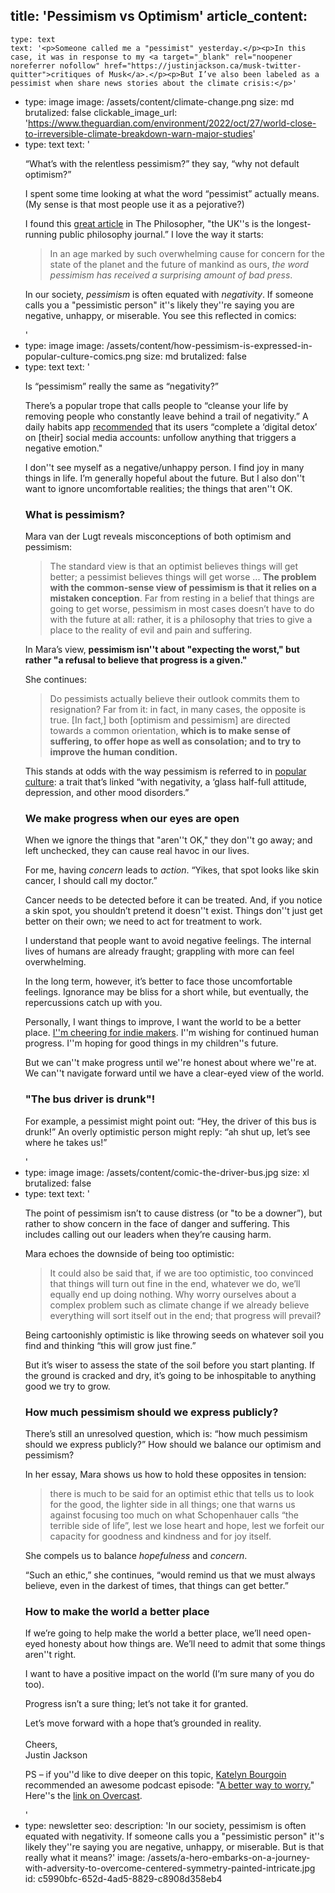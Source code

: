 title: 'Pessimism vs Optimism'
article_content:
  -
    type: text
    text: '<p>Someone called me a "pessimist" yesterday.</p><p>In this case, it was in response to my <a target="_blank" rel="noopener noreferrer nofollow" href="https://justinjackson.ca/musk-twitter-quitter">critiques of Musk</a>.</p><p>But I’ve also been labeled as a pessimist when share news stories about the climate crisis:</p>'
  -
    type: image
    image: /assets/content/climate-change.png
    size: md
    brutalized: false
    clickable_image_url: 'https://www.theguardian.com/environment/2022/oct/27/world-close-to-irreversible-climate-breakdown-warn-major-studies'
  -
    type: text
    text: '<p>“What’s with the relentless pessimism?” they say, “why not default optimism?”</p><p>I spent some time looking at what the word “pessimist” actually means. (My sense is that most people use it as a pejorative?)</p><p>I found this <a target="_blank" rel="noopener noreferrer nofollow" href="https://www.thephilosopher1923.org/post/pessimism">great article</a> in The Philosopher, "the UK''s is the longest-running public philosophy journal.” I love the way it starts:</p><blockquote><p>In an age marked by such overwhelming cause for concern for the state of the planet and the future of mankind as ours, <i>the word pessimism has received a surprising amount of bad press</i>.</p></blockquote><p>In our society, <em>pessimism</em> is often equated with <em>negativity</em>. If someone calls you a "pessimistic person" it''s likely they''re saying you are negative, unhappy, or miserable. You see this reflected in comics:</p>'
  -
    type: image
    image: /assets/content/how-pessimism-is-expressed-in-popular-culture-comics.png
    size: md
    brutalized: false
  -
    type: text
    text: '<p>Is “pessimism” really the same as “negativity?”</p><p>There’s a popular trope that calls people to “cleanse your life by removing people who constantly leave behind a trail of negativity.” A daily habits app <a target="_blank" rel="noopener noreferrer nofollow" href="https://uploads-ssl.webflow.com/5d8d072cea5b9e8fbecbface/6022a1ea72912c4b5ea168df_SHIFT%20-%20eBook%20-%205%20Simple%20Secrets.pdf">recommended</a> that its users “complete a ‘digital detox’ on [their] social media accounts: unfollow anything that triggers a negative emotion."</p><p>I don''t see myself as a negative/unhappy person. I find joy in many things in life. I’m generally hopeful about the future. But I also don''t want to ignore uncomfortable realities; the things that aren''t OK.</p><h3>What is pessimism?</h3><p>Mara van der Lugt reveals misconceptions of both optimism and pessimism:</p><blockquote><p>The standard view is that an optimist believes things will get better; a pessimist believes things will get worse ... <strong>The problem with the common-sense view of pessimism is that it relies on a mistaken conception</strong>. Far from resting in a belief that things are going to get worse, pessimism in most cases doesn’t have to do with the future at all: rather, it is a philosophy that tries to give a place to the reality of evil and pain and suffering.</p></blockquote><p>In Mara’s view, <strong>pessimism isn''t about "expecting the worst," but rather "a refusal to believe that progress is a given."</strong></p><p>She continues:</p><blockquote><p>Do pessimists actually believe their outlook commits them to resignation? Far from it: in fact, in many cases, the opposite is true. [In fact,] both [optimism and pessimism] are directed towards a common orientation, <strong>which is to make sense of suffering, to offer hope as well as consolation; and to try to improve the human condition.</strong></p></blockquote><p>This stands at odds with the way pessimism is referred to in <a target="_blank" rel="noopener noreferrer nofollow" href="https://www.verywellmind.com/is-it-safer-to-be-a-pessimist-3144874">popular culture</a>: a trait that’s linked “with negativity, a ‘glass half-full attitude, depression, and other mood disorders.”</p><h3>We make progress when our eyes are open</h3><p>When we ignore the things that "aren''t OK," they don''t go away; and left unchecked, they can cause real havoc in our lives.</p><p>For me, having <em>concern</em> leads to <em>action</em>. “Yikes, that spot looks like skin cancer, I should call my doctor.”</p><p>Cancer needs to be detected before it can be treated. And, if you notice a skin spot, you shouldn’t pretend it doesn''t exist. Things don''t just get better on their own; we need to act for treatment to work.</p><p>I understand that people want to avoid negative feelings. The internal lives of humans are already fraught; grappling with more can feel overwhelming.</p><p>In the long term, however, it’s better to face those uncomfortable feelings. Ignorance may be bliss for a short while, but eventually, the repercussions catch up with you.</p><p>Personally, I want things to improve, I want the world to be a better place. <a target="_blank" rel="noopener noreferrer nofollow" href="https://twitter.com/mijustin/status/1425836497140342784">I''m cheering for indie makers</a>. I''m wishing for continued human progress. I''m hoping for good things in my children''s future.</p><p>But we can''t make progress until we''re honest about where we''re at. We can''t navigate forward until we have a clear-eyed view of the world.</p><h3>"The bus driver is drunk"!</h3><p>For example, a pessimist might point out: “Hey, the driver of this bus is drunk!” An overly optimistic person might reply: “ah shut up, let’s see where he takes us!”</p>'
  -
    type: image
    image: /assets/content/comic-the-driver-bus.jpg
    size: xl
    brutalized: false
  -
    type: text
    text: '<p>The point of pessimism isn’t to cause distress (or "to be a downer”), but rather to show concern in the face of danger and suffering. This includes calling out our leaders when they’re causing harm.</p><p>Mara echoes the downside of being too optimistic:</p><blockquote><p>It could also be said that, if we are too optimistic, too convinced that things will turn out fine in the end, whatever we do, we’ll equally end up doing nothing. Why worry ourselves about a complex problem such as climate change if we already believe everything will sort itself out in the end; that progress will prevail?</p></blockquote><p>Being cartoonishly optimistic is like throwing seeds on whatever soil you find and thinking “this will grow just fine.” </p><p>But it’s wiser to assess the state of the soil before you start planting. If the ground is cracked and dry, it’s going to be inhospitable to anything good we try to grow.</p><h3>How much pessimism should we express publicly?</h3><p>There’s still an unresolved question, which is: “how much pessimism should we express publicly?” How should we balance our optimism and pessimism?</p><p>In her essay, Mara shows us how to hold these opposites in tension:</p><blockquote><p>there is much to be said for an optimist ethic that tells us to look for the good, the lighter side in all things; one that warns us against focusing too much on what Schopenhauer calls “the terrible side of life”, lest we lose heart and hope, lest we forfeit our capacity for goodness and kindness and for joy itself.</p></blockquote><p>She compels us to balance&nbsp;<em>hopefulness</em>&nbsp;and&nbsp;<em>concern</em>.</p><p>“Such an ethic,” she continues, “would remind us that we must always believe, even in the darkest of times, that things can get better.”</p><h3>How to make the world a better place</h3><p>If we’re going to help make the world a better place, we’ll need open-eyed honesty about how things are. We’ll need to admit that some things aren''t right.</p><p>I want to have a positive impact on the world (I’m sure many of you do too).</p><p>Progress isn’t a sure thing; let’s not take it for granted.</p><p>Let’s move forward with a hope that’s grounded in reality.<br><br>Cheers,<br>Justin Jackson</p><p>PS – if you''d like to dive deeper on this topic, <a href="https://twitter.com/KateBour/status/1588308313422397440">Katelyn Bourgoin</a> recommended an awesome podcast episode: "<a href="https://hiddenbrain.org/podcast/a-better-way-to-worry/">A better way to worry.</a>" Here''s the <a href="https://overcast.fm/+1WhOQR34w">link on Overcast</a>.</p>'
  -
    type: newsletter
seo:
  description: 'In our society, pessimism is often equated with negativity. If someone calls you a "pessimistic person" it''s likely they''re saying you are negative, unhappy, or miserable. But is that really what it means?'
  image: /assets/a-hero-embarks-on-a-journey-with-adversity-to-overcome-centered-symmetry-painted-intricate.jpg
id: c5990bfc-652d-4ad5-8829-c8908d358eb4
